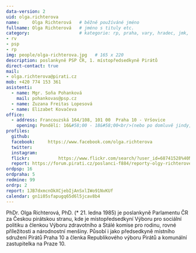 ```yaml
---
data-version: 2
uid: olga.richterova
name:     Olga Richterová  	# běžně používáné jméno
fullname: Olga Richterová  	# jméno s tituly etc.
category:                 	# kategorie: rp, praha, vary, hradec, jmk, senat
- rv
- psp
- rp
img: people/olga-richterova.jpg   # 165 x 220
description: poslankyně PSP ČR, 1. místopředsedkyně Pirátů             	# kratký popis, max 160 znaků
direct-contact: true
mail:
- olga.richterova@pirati.cz
mob: +420 774 153 361
asistenti:
  - name: Mgr. Soňa Pohanková 
    mail: pohankovas@psp.cz
  - name: Zuzana Freitas Lopesová
  - name: Elizabet Kovačeva
office: 
  - address: Francouzská 164/108, 101 00  Praha 10 - Vršovice
    opening: Pondělí: 16&#58;00 - 18&#58;00<br/>(nebo po domluvě jindy, s výjimkou posledního pondělí v měsíci)
profiles:
  github:       
  facebook:     https://www.facebook.com/olga.richterova
  twitter: 	
  instagram:    
  flickr:		    https://www.flickr.com/search/?user_id=68741528%40N03&sort=date-taken-desc&view_all=1&text=olga%20richterov%C3%A1
  report: https://forum.pirati.cz/poslanci-f884/reporty-olgy-richterove-t38991.html
ordpsp: 16
ordpraha: 5
redmine: 99
ordrp: 2
report: 1JB7dxmcnOkXCjebIjAnSxlIWo91NvKUf
calendar: gn1i05sfapugq65d6l5jcav8b4
---
```


PhDr. Olga Richterová, PhD. (* 21. ledna 1985) je poslankyně Parlamentu ČR za Českou pirátskou stranu, kde je místopředsedkyní Výboru pro sociální politiku a členkou Výboru zdravotního a Stálé komise pro rodinu, rovné příležitosti a národnostní menšiny. Působí i jako předsedkyně místního sdružení Pirátů Praha 10 a členka Republikového výboru Pirátů a komunální zastupitelka na Praze 10.
